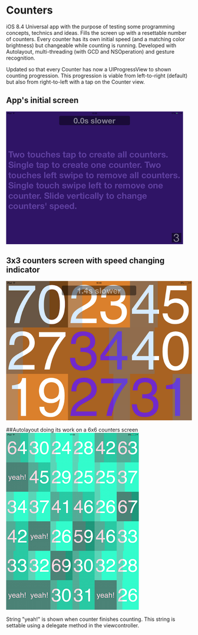 # Counters
iOS 8.4 Universal app with the purpose of testing some programming concepts, technics and ideas. Fills the screen up with a resettable number of counters. Every counter has its own initial speed (and a matching color brightness) but changeable while counting is running. Developed with Autolayout, multi-threading (with GCD and NSOperation) and gesture recognition.

Updated so that every Counter has now a UIProgressView to shown counting progression. This progression is viable from left-to-right (default) but also from right-to-left with a tap on the Counter view.

## App's initial screen
![intial_screen](https://github.com/pd3v/Counters/blob/master/Screenshots/Initial%20screen.PNG)

## 3x3 counters screen with speed changing indicator
![3x3_counters_screen_with_speed_changing_ indicator](https://github.com/pd3v/Counters/blob/master/Screenshots/counters%20running.PNG)

##Autolayout doing its work on a 6x6 counters screen
![3x3_counters_screen_in_portrait_orientation](https://github.com/pd3v/Counters/blob/master/Screenshots/counters%20running%202.png)

String "yeah!" is shown when counter finishes counting. This string is settable using a delegate method in the viewcontroller.

